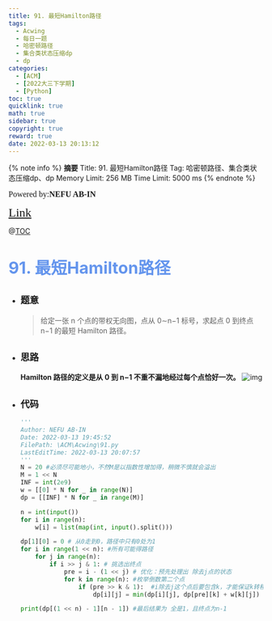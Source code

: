 ```yaml
---
title: 91. 最短Hamilton路径
tags:
  - Acwing
  - 每日一题
  - 哈密顿路径
  - 集合类状态压缩dp
  - dp
categories:
  - [ACM]
  - [2022大三下学期]
  - [Python]
toc: true
quicklink: true
math: true
sidebar: true
copyright: true
reward: true
date: 2022-03-13 20:13:12
---
```



{% note info %}
**摘要**
Title: 91. 最短Hamilton路径
Tag: 哈密顿路径、集合类状态压缩dp、dp
Memory Limit: 256 MB
Time Limit: 5000 ms
{% endnote %}
<!-- more -->

<font size=3 face=楷体>Powered by:**NEFU AB-IN**</font>

<font color=#FFA500 size=5 face=楷体>[Link](https://www.acwing.com/problem/content/293/)</font>

@[TOC](文章目录)

# <font color=#6495ED size=6>91. 最短Hamilton路径</font>

* ## <font size=4 face=粗体>题意</font>

  >给定一张 n 个点的带权无向图，点从 0∼n−1 标号，求起点 0 到终点 n−1 的最短 Hamilton 路径。

* ## <font size=4 face=粗体>思路</font>

  **Hamilton 路径的定义是从 0 到 n−1 不重不漏地经过每个点恰好一次。**
  ![img](https://oss.ab-in.cn/Pictures/%E7%8A%B6%E5%8E%8Bdp2.png)

* ## <font size=4 face=粗体>代码</font>

  ```python
  '''
  Author: NEFU AB-IN
  Date: 2022-03-13 19:45:52
  FilePath: \ACM\Acwing\91.py
  LastEditTime: 2022-03-13 20:07:57
  '''
  N = 20 #必须尽可能地小，不然M是以指数性增加得，稍微不慎就会溢出
  M = 1 << N
  INF = int(2e9)
  w = [[0] * N for _ in range(N)]
  dp = [[INF] * N for _ in range(M)]

  n = int(input())
  for i in range(n):
      w[i] = list(map(int, input().split()))

  dp[1][0] = 0 # 从0走到0，路径中只有0处为1
  for i in range(1 << n): #所有可能得路径
      for j in range(n): 
          if i >> j & 1: # 挑选出终点
              pre = i - (1 << j) # 优化：预先处理出 除去j点的状态
              for k in range(n): #枚举倒数第二个点
                  if (pre >> k & 1):  #i除去j这个点后要包含k，才能保证k转移到j
                      dp[i][j] = min(dp[i][j], dp[pre][k] + w[k][j])

  print(dp[(1 << n) - 1][n - 1]) #最后结果为 全是1，且终点为n-1
  ```